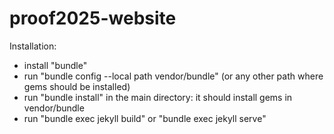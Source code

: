 # proof2025-website

Installation:
 - install "bundle"
 - run "bundle config --local path vendor/bundle" (or any other path where gems should be installed)
 - run "bundle install" in the main directory: it should install gems in vendor/bundle
 - run "bundle exec jekyll build" or "bundle exec jekyll serve"
